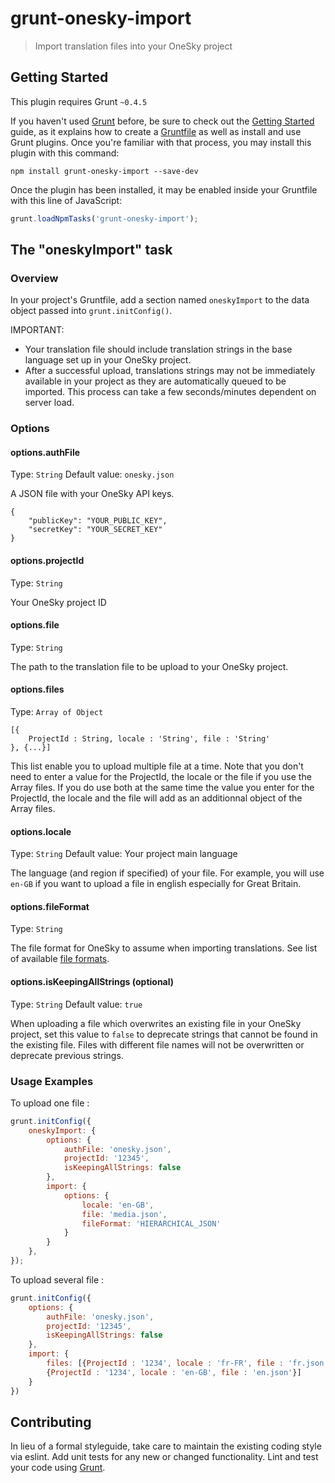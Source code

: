 # grunt-onesky-import

> Import translation files into your OneSky project

## Getting Started
This plugin requires Grunt `~0.4.5`

If you haven't used [Grunt](http://gruntjs.com/) before, be sure to check out the [Getting Started](http://gruntjs.com/getting-started) guide, as it explains how to create a [Gruntfile](http://gruntjs.com/sample-gruntfile) as well as install and use Grunt plugins. Once you're familiar with that process, you may install this plugin with this command:

```shell
npm install grunt-onesky-import --save-dev
```

Once the plugin has been installed, it may be enabled inside your Gruntfile with this line of JavaScript:

```js
grunt.loadNpmTasks('grunt-onesky-import');
```

## The "oneskyImport" task

### Overview
In your project's Gruntfile, add a section named `oneskyImport` to the data object passed into `grunt.initConfig()`.

IMPORTANT:

* Your translation file should include translation strings in the base language set up in your OneSky project.
* After a successful upload, translations strings may not be immediately available in your project as they are automatically queued to be imported. This process can take a few seconds/minutes dependent on server load.

### Options

#### options.authFile
Type: `String`
Default value: `onesky.json`

A JSON file with your OneSky API keys.
```
{
    "publicKey": "YOUR_PUBLIC_KEY",
    "secretKey": "YOUR_SECRET_KEY"
}
```

#### options.projectId
Type: `String`

Your OneSky project ID

#### options.file
Type: `String`

The path to the translation file to be upload to your OneSky project.

#### options.files
Type: `Array of Object`

```
[{
    ProjectId : String, locale : 'String', file : 'String'
}, {...}]
```

This list enable you to upload multiple file at a time. Note that you don't need to enter a value for the ProjectId, the locale or the file if you use the Array files. If you do use both at the same time the value you enter for the ProjectId, the locale and the file will add as an additionnal object of the Array files.

#### options.locale
Type: `String` Default value: Your project main language

The language (and region if specified) of your file. For example, you will use `en-GB` if you want to upload a file in english especially for Great Britain.

#### options.fileFormat
Type: `String`

The file format for OneSky to assume when importing translations. See list of available [file formats](https://github.com/onesky/api-documentation-platform/blob/master/reference/format.md).

#### options.isKeepingAllStrings (optional)
Type: `String`
Default value: `true`

When uploading a file which overwrites an existing file in your OneSky project, set this value to `false` to deprecate strings that cannot be found in the existing file. Files with different file names will not be overwritten or deprecate previous strings.

### Usage Examples

To upload one file :
```js
grunt.initConfig({
    oneskyImport: {
        options: {
            authFile: 'onesky.json',
            projectId: '12345',
            isKeepingAllStrings: false
        },
        import: {
            options: {
                locale: 'en-GB',
                file: 'media.json',
                fileFormat: 'HIERARCHICAL_JSON'
            }
        }
    },
});
```

To upload several file :
```js
grunt.initConfig({
    options: {
        authFile: 'onesky.json',
        projectId: '12345',
        isKeepingAllStrings: false
    },
    import: {
        files: [{ProjectId : '1234', locale : 'fr-FR', file : 'fr.json'},
        {ProjectId : '1234', locale : 'en-GB', file : 'en.json'}]
    }
})

```

## Contributing
In lieu of a formal styleguide, take care to maintain the existing coding style via eslint. Add unit tests for any new or changed functionality. Lint and test your code using [Grunt](http://gruntjs.com/).
